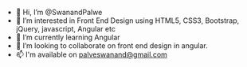 - 👋 Hi, I’m @SwanandPalwe
- 👀 I’m interested in Front End Design using HTML5, CSS3, Bootstrap, jQuery, javascript, Angular etc
- 🌱 I’m currently learning Angular
- 💞️ I’m looking to collaborate on front end design in angular.
- 📫 I'm available on palveswanand@gmail.com

<!---
SwanandPalwe/SwanandPalwe is a ✨ special ✨ repository because its `README.md` (this file) appears on your GitHub profile.
You can click the Preview link to take a look at your changes.
--->
